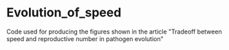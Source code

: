# Evolution_of_speed
Code used for producing the figures shown in the article "Tradeoff between speed and reproductive number in pathogen evolution"
